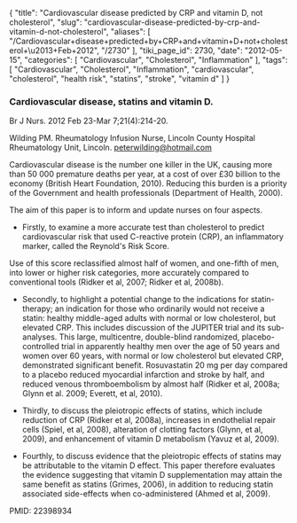 {
    "title": "Cardiovascular disease predicted by CRP and vitamin D, not cholesterol",
    "slug": "cardiovascular-disease-predicted-by-crp-and-vitamin-d-not-cholesterol",
    "aliases": [
        "/Cardiovascular+disease+predicted+by+CRP+and+vitamin+D+not+cholesterol+\u2013+Feb+2012",
        "/2730"
    ],
    "tiki_page_id": 2730,
    "date": "2012-05-15",
    "categories": [
        "Cardiovascular",
        "Cholesterol",
        "Inflammation"
    ],
    "tags": [
        "Cardiovascular",
        "Cholesterol",
        "Inflammation",
        "cardiovascular",
        "cholesterol",
        "health risk",
        "statins",
        "stroke",
        "vitamin d"
    ]
}


### Cardiovascular disease, statins and vitamin D.

Br J Nurs. 2012 Feb 23-Mar 7;21(4):214-20.

Wilding PM. Rheumatology Infusion Nurse, Lincoln County Hospital Rheumatology Unit, Lincoln. peterwilding@hotmail.com

Cardiovascular disease is the number one killer in the UK, causing more than 50 000 premature deaths per year, at a cost of over £30 billion to the economy (British Heart Foundation, 2010). Reducing this burden is a priority of the Government and health professionals (Department of Health, 2000). 

The aim of this paper is to inform and update nurses on four aspects. 

* Firstly, to examine a more accurate test than cholesterol to predict cardiovascular risk that used C-reactive protein (CRP), an inflammatory marker, called the Reynold's Risk Score. 

Use of this score reclassified almost half of women, and one-fifth of men, into lower or higher risk categories, more accurately compared to conventional tools (Ridker et al, 2007; Ridker et al, 2008b). 

* Secondly, to highlight a potential change to the indications for statin-therapy; an indication for those who ordinarily would not receive a statin: healthy middle-aged adults with normal or low cholesterol, but elevated CRP. This includes discussion of the JUPITER trial and its sub-analyses. This large, multicentre, double-blind randomized, placebo-controlled trial in apparently healthy men over the age of 50 years and women over 60 years, with normal or low cholesterol but elevated CRP, demonstrated significant benefit. Rosuvastatin 20 mg per day compared to a placebo reduced myocardial infarction and stroke by half, and reduced venous thromboembolism by almost half (Ridker et al, 2008a; Glynn et al. 2009; Everett, et al, 2010). 

* Thirdly, to discuss the pleiotropic effects of statins, which include reduction of CRP (Ridker et al, 2008a), increases in endothelial repair cells (Spiel, et al, 2008), alteration of clotting factors (Glynn, et al, 2009), and enhancement of vitamin D metabolism (Yavuz et al, 2009). 

* Fourthly, to discuss evidence that the pleiotropic effects of statins may be attributable to the vitamin D effect. This paper therefore evaluates the evidence suggesting that vitamin D supplementation may attain the same benefit as statins (Grimes, 2006), in addition to reducing statin associated side-effects when co-administered (Ahmed et al, 2009).

PMID: 22398934
